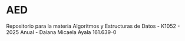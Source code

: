 # AED
Repositorio para la materia Algoritmos y Estructuras de Datos - K1052 - 2025 Anual - Daiana Micaela Ayala 161.639-0
